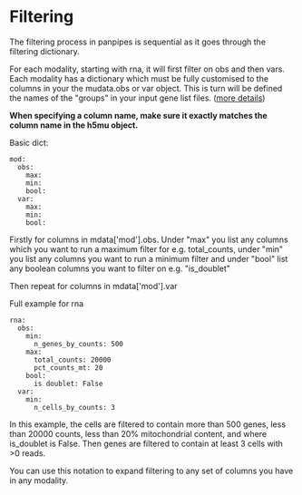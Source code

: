 
# Filtering


The filtering process in panpipes is sequential as it goes through the filtering dictionary.

For each modality, starting with rna, it will first filter on obs and then vars.
Each modality has a dictionary which must be fully customised to the
columns in your the mudata.obs or var object. This is turn will be defined the names of the "groups" in your input gene list files. ([more details](https://github.com/DendrouLab/panpipes/blob/master/docs/gene_list_format.md))

**When specifying a column name, make sure it exactly matches the column name in the h5mu object.**

Basic dict:
```
mod:
  obs:
    max:
    min:
    bool:
  var:
    max:
    min:
    bool:
```
Firstly for columns in mdata['mod'].obs.
Under "max" you list any columns which you want to run a maximum filter for e.g. total_counts, under "min" you list any columns you want to run a minimum filter and under "bool" list any boolean columns you want to filter on e.g. "is_doublet"

Then repeat for columns in mdata['mod'].var

Full example for rna
```
rna:
  obs:
    min:  
      n_genes_by_counts: 500 
    max: 
      total_counts: 20000
      pct_counts_mt: 20
    bool:
      is doublet: False
  var:
    min:
      n_cells_by_counts: 3
```

In this example, the cells are filtered to contain more than 500 genes, less than 20000 counts, less than 20% mitochondrial content, and where is_doublet is False. Then genes are filtered to contain at least 3 cells with >0 reads.

You can use this notation to expand filtering to any set of columns you have in any modality. 


